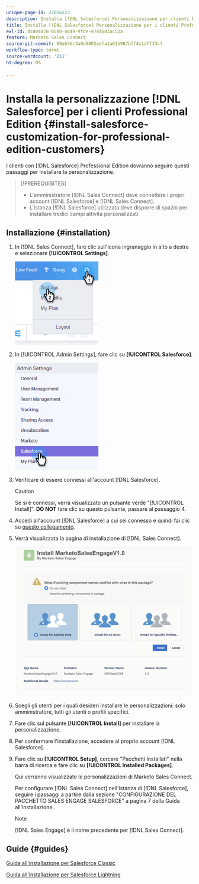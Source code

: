 ```yaml
---
unique-page-id: 27656223
description: Installa [!DNL Salesforce] Personalizzazione per clienti Professional Edition - Documentazione di Marketo - Documentazione del prodotto
title: Installa [!DNL Salesforce] Personalizzazione per i clienti Professional Edition
exl-id: dc004a28-b580-4449-9fde-e744681ac53a
feature: Marketo Sales Connect
source-git-commit: 09a656c3a0d0002edfa1a61b987bff4c1dff33cf
workflow-type: tm+mt
source-wordcount: '211'
ht-degree: 0%

---
```


# Installa la personalizzazione [!DNL Salesforce] per i clienti Professional Edition {#install-salesforce-customization-for-professional-edition-customers}

I clienti con [!DNL Salesforce] Professional Edition dovranno seguire questi passaggi per installare la personalizzazione.

>[!PREREQUISITES]
>
>* L&#39;amministratore [!DNL Sales Connect] deve connettere i propri account [!DNL Salesforce] e [!DNL Sales Connect].
>* L&#39;istanza [!DNL Salesforce] utilizzata deve disporre di spazio per installare tredici campi attività personalizzati.

## Installazione {#installation}

1. In [!DNL Sales Connect], fare clic sull&#39;icona ingranaggio in alto a destra e selezionare **[!UICONTROL Settings]**.

   ![](assets/one-4.png)

1. In [!UICONTROL Admin Settings], fare clic su **[!UICONTROL Salesforce]**.

   ![](assets/two-4.png)

1. Verificare di essere connessi all&#39;account [!DNL Salesforce].

   >[!CAUTION]
   >
   >Se si è connessi, verrà visualizzato un pulsante verde &quot;[!UICONTROL Install]&quot;. **DO NOT** fare clic su questo pulsante, passare al passaggio 4.

1. Accedi all&#39;account [!DNL Salesforce] a cui sei connesso e quindi fai clic su [questo collegamento](https://login.salesforce.com/packaging/installPackage.apexp?p0=04t0b000001oWEZ).
1. Verrà visualizzata la pagina di installazione di [!DNL Sales Connect].

   ![](assets/install-package.png)

1. Scegli gli utenti per i quali desideri installare le personalizzazioni: solo amministratore, tutti gli utenti o profili specifici.
1. Fare clic sul pulsante **[!UICONTROL Install]** per installare la personalizzazione.
1. Per confermare l&#39;installazione, accedere al proprio account [!DNL Salesforce].
1. Fare clic su **[!UICONTROL Setup]**, cercare &quot;Pacchetti installati&quot; nella barra di ricerca e fare clic su **[!UICONTROL Installed Packages]**.

   Qui verranno visualizzate le personalizzazioni di Marketo Sales Connect.

   Per configurare [!DNL Sales Connect] nell&#39;istanza di [!DNL Salesforce], seguire i passaggi a partire dalla sezione &quot;CONFIGURAZIONE DEL PACCHETTO SALES ENGAGE SALESFORCE&quot; a pagina 7 della Guida all&#39;installazione.

   >[!NOTE]
   >
   >[!DNL Sales Engage] è il nome precedente per [!DNL Sales Connect].

## Guide {#guides}

[Guida all&#39;installazione per Salesforce Classic](https://s3.amazonaws.com/tout-user-store/salesforce/assets/Marketo+Sales+Engage+For+Salesforce_+Installation+and+Success+Guide.pdf)

[Guida all&#39;installazione per Salesforce Lightning](https://s3.amazonaws.com/tout-user-store/salesforce/assets/SF+Guide+for+Lightning.pdf)
